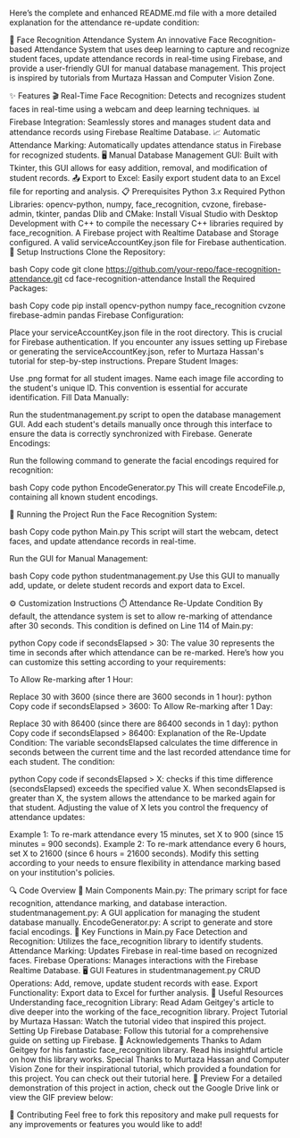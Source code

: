 

Here’s the complete and enhanced README.md file with a more detailed explanation for the attendance re-update condition:

🎥 Face Recognition Attendance System
An innovative Face Recognition-based Attendance System that uses deep learning to capture and recognize student faces, update attendance records in real-time using Firebase, and provide a user-friendly GUI for manual database management. This project is inspired by tutorials from Murtaza Hassan and Computer Vision Zone.

✨ Features
🎬 Real-Time Face Recognition: Detects and recognizes student faces in real-time using a webcam and deep learning techniques.
📊 Firebase Integration: Seamlessly stores and manages student data and attendance records using Firebase Realtime Database.
📈 Automatic Attendance Marking: Automatically updates attendance status in Firebase for recognized students.
🖥️ Manual Database Management GUI: Built with Tkinter, this GUI allows for easy addition, removal, and modification of student records.
📤 Export to Excel: Easily export student data to an Excel file for reporting and analysis.
📋 Prerequisites
Python 3.x
Required Python Libraries: opencv-python, numpy, face_recognition, cvzone, firebase-admin, tkinter, pandas
Dlib and CMake: Install Visual Studio with Desktop Development with C++ to compile the necessary C++ libraries required by face_recognition.
A Firebase project with Realtime Database and Storage configured.
A valid serviceAccountKey.json file for Firebase authentication.
🚀 Setup Instructions
Clone the Repository:

bash
Copy code
git clone https://github.com/your-repo/face-recognition-attendance.git
cd face-recognition-attendance
Install the Required Packages:

bash
Copy code
pip install opencv-python numpy face_recognition cvzone firebase-admin pandas
Firebase Configuration:

Place your serviceAccountKey.json file in the root directory. This is crucial for Firebase authentication.
If you encounter any issues setting up Firebase or generating the serviceAccountKey.json, refer to Murtaza Hassan's tutorial for step-by-step instructions.
Prepare Student Images:

Use .png format for all student images.
Name each image file according to the student's unique ID. This convention is essential for accurate identification.
Fill Data Manually:

Run the studentmanagement.py script to open the database management GUI.
Add each student's details manually once through this interface to ensure the data is correctly synchronized with Firebase.
Generate Encodings:

Run the following command to generate the facial encodings required for recognition:

bash
Copy code
python EncodeGenerator.py
This will create EncodeFile.p, containing all known student encodings.

📂 Running the Project
Run the Face Recognition System:

bash
Copy code
python Main.py
This script will start the webcam, detect faces, and update attendance records in real-time.

Run the GUI for Manual Management:

bash
Copy code
python studentmanagement.py
Use this GUI to manually add, update, or delete student records and export data to Excel.

⚙️ Customization Instructions
⏱️ Attendance Re-Update Condition
By default, the attendance system is set to allow re-marking of attendance after 30 seconds. This condition is defined on Line 114 of Main.py:

python
Copy code
if secondsElapsed > 30:
The value 30 represents the time in seconds after which attendance can be re-marked. Here’s how you can customize this setting according to your requirements:

To Allow Re-marking after 1 Hour:

Replace 30 with 3600 (since there are 3600 seconds in 1 hour):
python
Copy code
if secondsElapsed > 3600:
To Allow Re-marking after 1 Day:

Replace 30 with 86400 (since there are 86400 seconds in 1 day):
python
Copy code
if secondsElapsed > 86400:
Explanation of the Re-Update Condition:
The variable secondsElapsed calculates the time difference in seconds between the current time and the last recorded attendance time for each student. The condition:

python
Copy code
if secondsElapsed > X:
checks if this time difference (secondsElapsed) exceeds the specified value X. When secondsElapsed is greater than X, the system allows the attendance to be marked again for that student. Adjusting the value of X lets you control the frequency of attendance updates:

Example 1: To re-mark attendance every 15 minutes, set X to 900 (since 15 minutes = 900 seconds).
Example 2: To re-mark attendance every 6 hours, set X to 21600 (since 6 hours = 21600 seconds).
Modify this setting according to your needs to ensure flexibility in attendance marking based on your institution's policies.

🔍 Code Overview
📝 Main Components
Main.py: The primary script for face recognition, attendance marking, and database interaction.
studentmanagement.py: A GUI application for managing the student database manually.
EncodeGenerator.py: A script to generate and store facial encodings.
🔧 Key Functions in Main.py
Face Detection and Recognition: Utilizes the face_recognition library to identify students.
Attendance Marking: Updates Firebase in real-time based on recognized faces.
Firebase Operations: Manages interactions with the Firebase Realtime Database.
🖥️ GUI Features in studentmanagement.py
CRUD Operations: Add, remove, update student records with ease.
Export Functionality: Export data to Excel for further analysis.
🔗 Useful Resources
Understanding face_recognition Library: Read Adam Geitgey's article to dive deeper into the working of the face_recognition library.
Project Tutorial by Murtaza Hassan: Watch the tutorial video that inspired this project.
Setting Up Firebase Database: Follow this tutorial for a comprehensive guide on setting up Firebase.
🙏 Acknowledgements
Thanks to Adam Geitgey for his fantastic face_recognition library. Read his insightful article on how this library works.
Special Thanks to Murtaza Hassan and Computer Vision Zone for their inspirational tutorial, which provided a foundation for this project. You can check out their tutorial here.
🎥 Preview
For a detailed demonstration of this project in action, check out the Google Drive link or view the GIF preview below:

<!-- Replace with actual GIF link if applicable -->

🤝 Contributing
Feel free to fork this repository and make pull requests for any improvements or features you would like to add!

